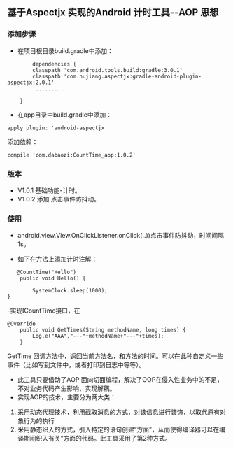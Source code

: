 ## 基于Aspectjx 实现的Android 计时工具--AOP 思想


### 添加步骤

- 在项目根目录build.gradle中添加：



```
        dependencies {
        classpath 'com.android.tools.build:gradle:3.0.1'
        classpath 'com.hujiang.aspectjx:gradle-android-plugin-aspectjx:2.0.1'
        ..........

    }
```

- 在app目录中build.gradle中添加：


```
apply plugin: 'android-aspectjx'
```
添加依赖：

```
compile 'com.dabaozi:CountTime_aop:1.0.2'
```

### 版本

- V1.0.1 基础功能-计时。
- V1.0.2 添加 点击事件防抖动。

### 使用

- android.view.View.OnClickListener.onClick(..))点击事件防抖动，时间间隔1s。

- 如下在方法上添加计时注解：

```
   @CountTime("Hello")
    public void Hello() {

        SystemClock.sleep(1000);
}
```

-实现ICountTime接口，在


```
@Override
    public void GetTimes(String methodName, long times) {
        Log.e("AAA","---"+methodName+"---"+times);
    }
```
GetTime 回调方法中，返回当前方法名，和方法的时间。可以在此种自定义一些事件（比如写到文件中，或者打印到日志中等等）。


- 此工具只要借助了AOP 面向切面编程，解决了OOP在侵入性业务中的不足，不对业务代码产生影响，实现解耦。
- 实现AOP的技术，主要分为两大类：
1. 采用动态代理技术，利用截取消息的方式，对该信息进行装饰，以取代原有对象行为的执行
2. 采用静态织入的方式，引入特定的语句创建“方面”，从而使得编译器可以在编译期间织入有关“方面的代码。此工具采用了第2种方式。